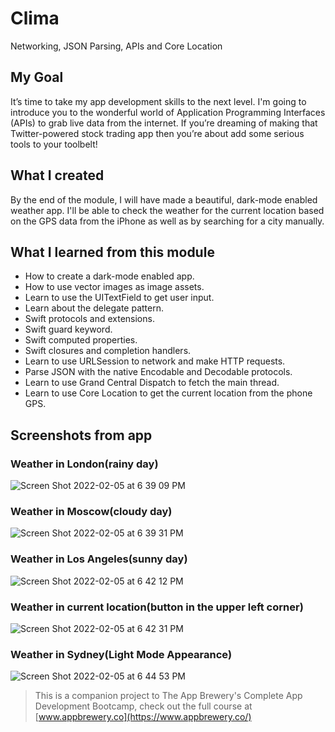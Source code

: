 # Clima
Networking, JSON Parsing, APIs and Core Location

## My Goal

It’s time to take my app development skills to the next level. I'm going to introduce you to the wonderful world of Application Programming Interfaces (APIs) to grab live data from the internet. If you’re dreaming of making that Twitter-powered stock trading app then you’re about add some serious tools to your toolbelt!

## What I created

By the end of the module, I will have made a beautiful, dark-mode enabled weather app. I'll be able to check the weather for the current location based on the GPS data from the iPhone as well as by searching for a city manually. 

## What I learned from this module

* How to create a dark-mode enabled app.
* How to use vector images as image assets.
* Learn to use the UITextField to get user input. 
* Learn about the delegate pattern.
* Swift protocols and extensions. 
* Swift guard keyword. 
* Swift computed properties.
* Swift closures and completion handlers.
* Learn to use URLSession to network and make HTTP requests.
* Parse JSON with the native Encodable and Decodable protocols. 
* Learn to use Grand Central Dispatch to fetch the main thread.
* Learn to use Core Location to get the current location from the phone GPS.

## Screenshots from app

### Weather in London(rainy day)
![Screen Shot 2022-02-05 at 6 39 09 PM](https://user-images.githubusercontent.com/56804253/152662804-f951ce48-f737-421d-adfa-60dec85a405f.png)
### Weather in Moscow(cloudy day)
![Screen Shot 2022-02-05 at 6 39 31 PM](https://user-images.githubusercontent.com/56804253/152662839-97f9ace2-9ba1-48b7-8956-3180675e55a0.png)
### Weather in Los Angeles(sunny day)
![Screen Shot 2022-02-05 at 6 42 12 PM](https://user-images.githubusercontent.com/56804253/152662859-ce1edf05-148d-4d39-b76e-37abc51ef89e.png)
### Weather in current location(button in the upper left corner)
![Screen Shot 2022-02-05 at 6 42 31 PM](https://user-images.githubusercontent.com/56804253/152662892-82570485-b0d8-4f4a-ac35-711cf437be35.png)
### Weather in Sydney(Light Mode Appearance)
![Screen Shot 2022-02-05 at 6 44 53 PM](https://user-images.githubusercontent.com/56804253/152662907-93364478-679e-4a99-844d-6c341e783d91.png)


>This is a companion project to The App Brewery's Complete App Development Bootcamp, check out the full course at [www.appbrewery.co](https://www.appbrewery.co/)

